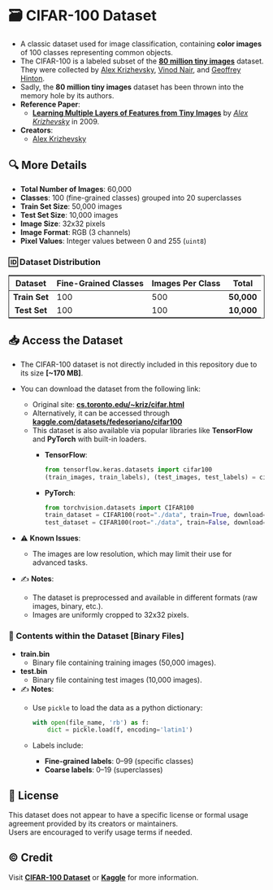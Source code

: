 # 🗃️ CIFAR-100 Dataset

- A classic dataset used for image classification, containing **color images** of 100 classes representing common objects.
- The CIFAR-100 is a labeled subset of the [**80 million tiny images**](https://people.csail.mit.edu/torralba/tinyimages/) dataset. They were collected by [Alex Krizhevsky](https://scholar.google.com/citations?user=xegzhJcAAAAJ&hl=en&oi=ao), [Vinod Nair](https://scholar.google.com/citations?user=RnoIxUwAAAAJ&hl=en), and [Geoffrey Hinton](https://scholar.google.com/citations?user=JicYPdAAAAAJ&hl=en&oi=ao).
- Sadly, the **80 million tiny images** dataset has been thrown into the memory hole by its authors.
- **Reference Paper**:
  - [**Learning Multiple Layers of Features from Tiny Images**](https://www.cs.toronto.edu/~kriz/learning-features-2009-TR.pdf) by [*Alex Krizhevsky*](https://scholar.google.com/citations?user=xegzhJcAAAAJ&hl=en&oi=ao) in 2009.
- **Creators**:
  - [Alex Krizhevsky](https://scholar.google.com/citations?user=xegzhJcAAAAJ&hl=en&oi=ao)

## 🔍 More Details

- **Total Number of Images**: 60,000
- **Classes**: 100 (fine-grained classes) grouped into 20 superclasses
- **Train Set Size**: 50,000 images
- **Test Set Size**: 10,000 images
- **Image Size**: 32x32 pixels
- **Image Format**: RGB (3 channels)
- **Pixel Values**: Integer values between 0 and 255 (`uint8`)

### 🆔 Dataset Distribution

<table style="margin:0 auto; border: 1px solid;">
  <thead>
    <tr>
      <th style="text-align: center;">Dataset</th>
      <th style="text-align: center;">Fine-Grained Classes</th>
      <th style="text-align: center;">Images Per Class</th>
      <th style="text-align: center;">Total</th>
    </tr>
  </thead>
  <tbody>
    <tr>
      <td style="text-align: center;"><strong>Train Set</strong></td>
      <td>100</td>
      <td>500</td>
      <td><strong>50,000</strong></td>
    </tr>
    <tr>
      <td style="text-align: center;"><strong>Test Set</strong></td>
      <td>100</td>
      <td>100</td>
      <td><strong>10,000</strong></td>
    </tr>
  </tbody>
</table>

## 📥 Access the Dataset

- The CIFAR-100 dataset is not directly included in this repository due to its size **[~170 MB]**.
- You can download the dataset from the following link:
  - Original site: [**cs.toronto.edu/~kriz/cifar.html**](https://www.cs.toronto.edu/~kriz/cifar.html)
  - Alternatively, it can be accessed through [**kaggle.com/datasets/fedesoriano/cifar100**](https://www.kaggle.com/datasets/fedesoriano/cifar100)
  - This dataset is also available via popular libraries like **TensorFlow** and **PyTorch** with built-in loaders.
    - **TensorFlow**:

      ```python
      from tensorflow.keras.datasets import cifar100
      (train_images, train_labels), (test_images, test_labels) = cifar100.load_data()
      ```

    - **PyTorch**:

      ```python
      from torchvision.datasets import CIFAR100
      train_dataset = CIFAR100(root="./data", train=True, download=True)
      test_dataset = CIFAR100(root="./data", train=False, download=True)
      ```

- ⚠️ **Known Issues**:
  - The images are low resolution, which may limit their use for advanced tasks.
- ✍️ **Notes**:
  - The dataset is preprocessed and available in different formats (raw images, binary, etc.).
  - Images are uniformly cropped to 32x32 pixels.

### 📄 Contents within the Dataset [Binary Files]

- **train.bin**
  - Binary file containing training images (50,000 images).
- **test.bin**
  - Binary file containing test images (10,000 images).
- ✍️ **Notes**:
  - Use `pickle` to load the data as a python dictionary:

    ```python
    with open(file_name, 'rb') as f:
        dict = pickle.load(f, encoding='latin1')
    ```

  - Labels include:
    - **Fine-grained labels**: 0–99 (specific classes)
    - **Coarse labels**: 0–19 (superclasses)

## 📄 License

This dataset does not appear to have a specific license or formal usage agreement provided by its creators or maintainers.  
Users are encouraged to verify usage terms if needed.

## ©️ Credit

Visit [**CIFAR-100 Dataset**](https://www.cs.toronto.edu/~kriz/cifar.html) or [**Kaggle**](https://www.kaggle.com/datasets/fedesoriano/cifar100) for more information.
